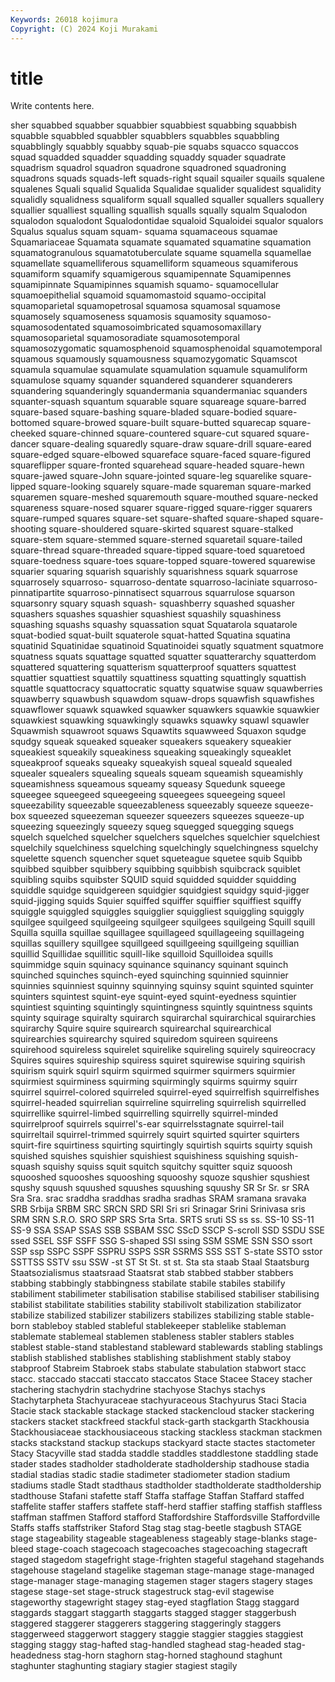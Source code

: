 ```yaml
---
Keywords: 26018 kojimura
Copyright: (C) 2024 Koji Murakami
---
```


# title

Write contents here.



sher squabbed squabber squabbier squabbiest squabbing
squabbish squabble squabbled squabbler squabblers squabbles squabbling squabblingly squabbly squabby
squab-pie squabs squacco squaccos squad squadded squadder squadding squaddy squader
squadrate squadrism squadrol squadron squadrone squadroned squadroning squadrons squads squads-left
squads-right squail squailer squails squalene squalenes Squali squalid Squalida Squalidae
squalider squalidest squalidity squalidly squalidness squaliform squall squalled squaller squallers
squallery squallier squalliest squalling squallish squalls squally squalm Squalodon squalodon
squalodont Squalodontidae squaloid Squaloidei squalor squalors Squalus squalus squam squam-
squama squamaceous squamae Squamariaceae Squamata squamate squamated squamatine squamation squamatogranulous
squamatotuberculate squame squamella squamellae squamellate squamelliferous squamelliform squameous squamiferous squamiform
squamify squamigerous squamipennate Squamipennes squamipinnate Squamipinnes squamish squamo- squamocellular squamoepithelial
squamoid squamomastoid squamo-occipital squamoparietal squamopetrosal squamosa squamosal squamose squamosely squamoseness
squamosis squamosity squamoso- squamosodentated squamosoimbricated squamosomaxillary squamosoparietal squamosoradiate squamosotemporal squamosozygomatic
squamosphenoid squamosphenoidal squamotemporal squamous squamously squamousness squamozygomatic Squamscot squamula squamulae
squamulate squamulation squamule squamuliform squamulose squamy squander squandered squanderer squanderers
squandering squanderingly squandermania squandermaniac squanders squanter-squash squantum squarable square squareage
square-barred square-based square-bashing square-bladed square-bodied square-bottomed square-browed square-built square-butted squarecap
square-cheeked square-chinned square-countered square-cut squared square-dancer square-dealing squaredly square-draw square-drill
square-eared square-edged square-elbowed squareface square-faced square-figured squareflipper square-fronted squarehead square-headed
square-hewn square-jawed square-John square-jointed square-leg squarelike square-lipped square-looking squarely square-made
squareman square-marked squaremen square-meshed squaremouth square-mouthed square-necked squareness square-nosed squarer
square-rigged square-rigger squarers square-rumped squares square-set square-shafted square-shaped square-shooting square-shouldered
square-skirted squarest square-stalked square-stem square-stemmed square-sterned squaretail square-tailed square-thread square-threaded
square-tipped square-toed squaretoed square-toedness square-toes square-topped square-towered squarewise squarier squaring
squarish squarishly squarishness squark squarrose squarrosely squarroso- squarroso-dentate squarroso-laciniate squarroso-pinnatipartite
squarroso-pinnatisect squarrous squarrulose squarson squarsonry squary squash squash- squashberry squashed
squasher squashers squashes squashier squashiest squashily squashiness squashing squashs squashy
squassation squat Squatarola squatarole squat-bodied squat-built squaterole squat-hatted Squatina squatina
squatinid Squatinidae squatinoid Squatinoidei squatly squatment squatmore squatness squats squattage
squatted squatter squatterarchy squatterdom squattered squattering squatterism squatterproof squatters squattest
squattier squattiest squattily squattiness squatting squattingly squattish squattle squattocracy squattocratic
squatty squatwise squaw squawberries squawberry squawbush squawdom squaw-drops squawfish squawfishes
squawflower squawk squawked squawker squawkers squawkie squawkier squawkiest squawking squawkingly
squawks squawky squawl squawler Squawmish squawroot squaws Squawtits squawweed Squaxon
squdge squdgy squeak squeaked squeaker squeakers squeakery squeakier squeakiest squeakily
squeakiness squeaking squeakingly squeaklet squeakproof squeaks squeaky squeakyish squeal squeald
squealed squealer squealers squealing squeals squeam squeamish squeamishly squeamishness squeamous
squeamy squeasy Squedunk squeege squeegee squeegeed squeegeeing squeegees squeegeing squeel
squeezability squeezable squeezableness squeezably squeeze squeeze-box squeezed squeezeman squeezer squeezers
squeezes squeeze-up squeezing squeezingly squeezy squeg squegged squegging squegs squelch
squelched squelcher squelchers squelches squelchier squelchiest squelchily squelchiness squelching squelchingly
squelchingness squelchy squelette squench squencher squet squeteague squetee squib Squibb
squibbed squibber squibbery squibbing squibbish squibcrack squiblet squibling squibs squibster
SQUID squid squidded squidder squidding squiddle squidge squidgereen squidgier squidgiest
squidgy squid-jigger squid-jigging squids Squier squiffed squiffer squiffier squiffiest squiffy
squiggle squiggled squiggles squigglier squiggliest squiggling squiggly squilgee squilgeed squilgeeing
squilgeer squilgees squilgeing Squill squill Squilla squilla squillae squillagee squillageed
squillageeing squillageing squillas squillery squillgee squillgeed squillgeeing squillgeing squillian squillid
Squillidae squillitic squill-like squilloid Squilloidea squills squimmidge squin squinacy squinance
squinancy squinant squinch squinched squinches squinch-eyed squinching squinnied squinnier squinnies
squinniest squinny squinnying squinsy squint squinted squinter squinters squintest squint-eye
squint-eyed squint-eyedness squintier squintiest squinting squintingly squintingness squintly squintness squints
squinty squirage squiralty squirarch squirarchal squirarchical squirarchies squirarchy Squire squire
squirearch squirearchal squirearchical squirearchies squirearchy squired squiredom squireen squireens squirehood
squireless squirelet squirelike squireling squirely squireocracy Squires squires squireship squiress
squiret squirewise squiring squirish squirism squirk squirl squirm squirmed squirmer
squirmers squirmier squirmiest squirminess squirming squirmingly squirms squirmy squirr squirrel
squirrel-colored squirreled squirrel-eyed squirrelfish squirrelfishes squirrel-headed squirrelian squirreline squirreling squirrelish
squirrelled squirrellike squirrel-limbed squirrelling squirrelly squirrel-minded squirrelproof squirrels squirrel's-ear squirrelsstagnate
squirrel-tail squirreltail squirrel-trimmed squirrely squirt squirted squirter squirters squirt-fire squirtiness
squirting squirtingly squirtish squirts squirty squish squished squishes squishier squishiest
squishiness squishing squish-squash squishy squiss squit squitch squitchy squitter squiz
squoosh squooshed squooshes squooshing squooshy squoze squshier squshiest squshy squush
squushed squushes squushing squushy SR Sr Sr. sr SRA Sra
Sra. srac sraddha sraddhas sradha sradhas SRAM sramana sravaka SRB
Srbija SRBM SRC SRCN SRD SRI Sri sri Srinagar Srini
Srinivasa sris SRM SRN S.R.O. SRO SRP SRS Srta Srta.
SRTS sruti SS ss ss. SS-10 SS-11 SS-9 SSA SSAP
SSAS SSB SSBAM SSC SScD SSCP S-scroll SSD SSDU SSE
ssed SSEL SSF SSFF SSG S-shaped SSI ssing SSM SSME
SSN SSO ssort SSP ssp SSPC SSPF SSPRU SSPS SSR
SSRMS SSS SST S-state SSTO sstor SSTTSS SSTV ssu SSW
-st ST St St. st st. Sta sta staab Staal
Staatsburg Staatsozialismus staatsraad Staatsrat stab stabbed stabber stabbers stabbing stabbingly
stabbingness stabilate stabile stabiles stabilify stabiliment stabilimeter stabilisation stabilise stabilised
stabiliser stabilising stabilist stabilitate stabilities stability stabilivolt stabilization stabilizator stabilize
stabilized stabilizer stabilizers stabilizes stabilizing stable stable-born stableboy stabled stableful
stablekeeper stablelike stableman stablemate stablemeal stablemen stableness stabler stablers stables
stablest stable-stand stablestand stableward stablewards stabling stablings stablish stablished stablishes
stablishing stablishment stably staboy stabproof Stabreim Stabroek stabs stabulate stabulation
stabwort stacc stacc. staccado staccati staccato staccatos Stace Stacee Stacey
stacher stachering stachydrin stachydrine stachyose Stachys stachys Stachytarpheta Stachyuraceae stachyuraceous
Stachyurus Staci Stacia Stacie stack stackable stackage stacked stackencloud stacker
stackering stackers stacket stackfreed stackful stack-garth stackgarth Stackhousia Stackhousiaceae stackhousiaceous
stacking stackless stackman stackmen stacks stackstand stackup stackups stackyard stacte
stactes stactometer Stacy Stacyville stad stadda staddle staddles staddlestone staddling
stade stader stades stadholder stadholderate stadholdership stadhouse stadia stadial stadias
stadic stadie stadimeter stadiometer stadion stadium stadiums stadle Stadt stadthaus
stadtholder stadtholderate stadtholdership stadthouse Stafani stafette staff Staffa staffage Staffan
Staffard staffed staffelite staffer staffers staffete staff-herd staffier staffing staffish
staffless staffman staffmen Stafford stafford Staffordshire Staffordsville Staffordville Staffs staffs
staffstriker Staford Stag stag stag-beetle stagbush STAGE stage stageability stageable
stageableness stageably stage-blanks stage-bleed stage-coach stagecoach stagecoaches stagecoaching stagecraft staged
stagedom stagefright stage-frighten stageful stagehand stagehands stagehouse stageland stagelike stageman
stage-manage stage-managed stage-manager stage-managing stagemen stager stagers stagery stages stagese
stage-set stage-struck stagestruck stag-evil stagewise stageworthy stagewright stagey stag-eyed stagflation
Stagg staggard staggards staggart staggarth staggarts stagged stagger staggerbush staggered
staggerer staggerers staggering staggeringly staggers staggerweed staggerwort staggery staggie staggier
staggies staggiest stagging staggy stag-hafted stag-handled staghead stag-headed stag-headedness stag-horn
staghorn stag-horned staghound staghunt staghunter staghunting stagiary stagier stagiest stagily
